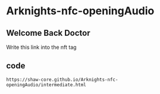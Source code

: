 # Arknights-nfc-openingAudio
## Welcome Back Doctor
Write this link into the nft tag
## code
~~~
https://shaw-core.github.io/Arknights-nfc-openingAudio/intermediate.html
~~~
